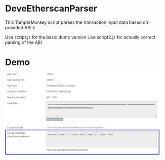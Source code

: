 # DeveEtherscanParser
This TamperMonkey script parses the transaction input data based on provided ABI's

Use script.js for the basic dumb version
Use script2.js for actually correct parsing of the ABI

# Demo

![DemoImage](DemoImage.png)